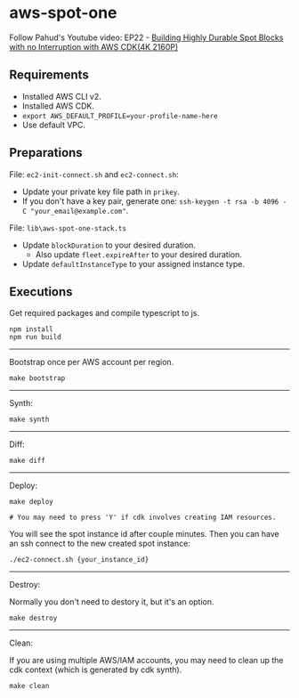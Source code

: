 # aws-spot-one

Follow Pahud's Youtube video: EP22 - [Building Highly Durable Spot Blocks with no Interruption with AWS CDK(4K 2160P)](https://youtu.be/RgQQO6mMY9E)

## Requirements

- Installed AWS CLI v2.
- Installed AWS CDK.
- `export AWS_DEFAULT_PROFILE=your-profile-name-here`
- Use default VPC. 

## Preparations

File: `ec2-init-connect.sh` and `ec2-connect.sh`:

- Update your private key file path in `prikey`.
- If you don't have a key pair, generate one: `ssh-keygen -t rsa -b 4096 -C "your_email@example.com"`.

File: `lib\aws-spot-one-stack.ts`

- Update `blockDuration` to your desired duration.
  - Also update `fleet.expireAfter` to your desired duration.
- Update `defaultInstanceType` to your assigned instance type.

## Executions

Get required packages and compile typescript to js.

```
npm install
npm run build
```

---

Bootstrap once per AWS account per region.

```
make bootstrap
```

---

Synth:

```
make synth
```

---

Diff:

```
make diff
```

---

Deploy:

```
make deploy

# You may need to press 'Y' if cdk involves creating IAM resources.
```

You will see the spot instance id after couple minutes.
Then you can have an ssh connect to the new created spot instance:

```
./ec2-connect.sh {your_instance_id}
```

---

Destroy:

Normally you don't need to destory it, but it's an option.

```
make destroy
```

---

Clean:

If you are using multiple AWS/IAM accounts, you may need to clean up the cdk context (which is generated by cdk synth).

```
make clean
```
